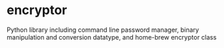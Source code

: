 # encryptor
Python library including command line password manager, binary manipulation and conversion datatype, and home-brew encryptor class 
